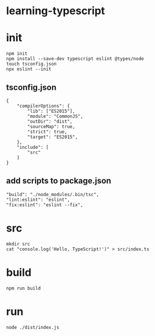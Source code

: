 # learning-typescript

# init
```
npm init
npm install --save-dev typescript eslint @types/node
touch tsconfig.json
npx eslint --init
```

## tsconfig.json
```
{
    "compilerOptions": {
        "lib": ["ES2015"],
        "module": "CommonJS",
        "outDir": "dist",
        "sourceMap": true,
        "strict": true,
        "target": "ES2015",
    },
    "include": [
        "src"
    ]
}
```

## add scripts to package.json
```
"build": "./node_modules/.bin/tsc",
"lint:eslint": "eslint",
"fix:eslint": "eslint --fix",
```

# src
```
mkdir src
cat "console.log('Hello, TypeScript!')" > src/index.ts
```

# build
```
npm run build
```

# run
```
node ./dist/index.js
```
